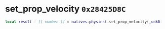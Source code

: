 # set_prop_velocity `0x28425D8C`

```lua
local result --[[ number ]] = natives.physinst.set_prop_velocity(_unk0 --[[ number ]], _unk1 --[[ number ]])
```